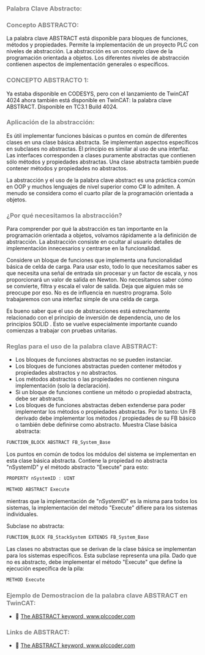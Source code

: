 ### <span style="color:grey"> Palabra Clave Abstracto:</span>

### <span style="color:grey"> Concepto ABSTRACTO:</span>
La palabra clave ABSTRACT está disponible para bloques de funciones, métodos y propiedades. Permite la implementación de un proyecto PLC con niveles de abstracción.
La abstracción es un concepto clave de la programación orientada a objetos. Los diferentes niveles de abstracción contienen aspectos de implementación generales o específicos.

### <span style="color:grey">CONCEPTO ABSTRACTO 1:</span>
Ya estaba disponible en CODESYS, pero con el lanzamiento de TwinCAT 4024 ahora también está disponible en TwinCAT: la palabra clave ABSTRACT. Disponible en TC3.1 Build 4024.

### <span style="color:grey">Aplicación de la abstracción:</span>
Es útil implementar funciones básicas o puntos en común de diferentes clases en una clase básica abstracta. Se implementan aspectos específicos en subclases no abstractas.
El principio es similar al uso de una interfaz. Las interfaces corresponden a clases puramente abstractas que contienen sólo métodos y propiedades abstractas.
Una clase abstracta también puede contener métodos y propiedades no abstractos.

La abstracción y el uso de la palabra clave abstract es una práctica común en OOP y muchos lenguajes de nivel superior como C# lo admiten. A menudo se considera como el cuarto pilar de la programación orientada a objetos. 

### <span style="color:grey">¿Por qué necesitamos la abstracción?</span>
Para comprender por qué la abstracción es tan importante en la programación orientada a objetos, volvamos rápidamente a la definición de abstracción. La abstracción consiste en ocultar al usuario detalles de implementación innecesarios y centrarse en la funcionalidad.

Considere un bloque de funciones que implementa una funcionalidad básica de celda de carga. Para usar esto, todo lo que necesitamos saber es que necesita una señal de entrada sin procesar y un factor de escala, y nos proporcionará un valor de salida en Newton. No necesitamos saber cómo se convierte, filtra y escala el valor de salida. Deja que alguien más se preocupe por eso. No es de influencia en nuestro programa. Solo trabajaremos con una interfaz simple de una celda de carga.

Es bueno saber que el uso de abstracciones está estrechamente relacionado con el principio de inversión de dependencia,  uno de los principios SOLID . Esto se vuelve especialmente importante cuando comienzas a trabajar con pruebas unitarias.

### <span style="color:grey">Reglas para el uso de la palabra clave ABSTRACT:</span>

- Los bloques de funciones abstractas no se pueden instanciar.
- Los bloques de funciones abstractas pueden contener métodos y propiedades abstractos y no abstractos.
- Los métodos abstractos o las propiedades no contienen ninguna implementación (solo la declaración).
- Si un bloque de funciones contiene un método o propiedad abstracta, debe ser abstracta.
- Los bloques de funciones abstractas deben extenderse para poder implementar los métodos o propiedades abstractas.
Por lo tanto: Un FB derivado debe implementar los métodos / propiedades de su FB básico o también debe definirse como abstracto.
Muestra
Clase básica abstracta:
```javascript
FUNCTION_BLOCK ABSTRACT FB_System_Base
```
Los puntos en común de todos los módulos del sistema se implementan en esta clase básica abstracta. Contiene la propiedad no abstracta "nSystemID" y el método abstracto "Execute" para esto:
```javascript
PROPERTY nSystemID : UINT
```
```javascript
METHOD ABSTRACT Execute
```
mientras que la implementación de "nSystemID" es la misma para todos los sistemas, la implementación del método "Execute" difiere para los sistemas individuales.

Subclase no abstracta:
```javascript
FUNCTION_BLOCK FB_StackSystem EXTENDS FB_System_Base
```
Las clases no abstractas que se derivan de la clase básica se implementan para los sistemas específicos. Esta subclase representa una pila. Dado que no es abstracto, debe implementar el método "Execute" que define la ejecución específica de la pila:
```javascript
METHOD Execute
```
### <span style="color:grey">Ejemplo de Demostracion de la palabra clave ABSTRACT en TwinCAT:</span>

- 🔗 [The ABSTRACT keyword, www.plccoder.com ](https://www.plccoder.com/abstract/)

### <span style="color:grey">Links de ABSTRACT:</span>

- 🔗 [The ABSTRACT keyword, www.plccoder.com ](https://www.plccoder.com/abstract/)
